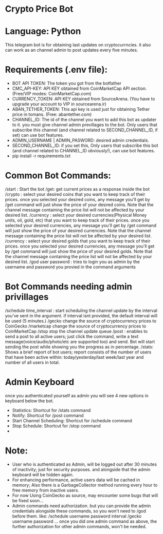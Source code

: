 # Crypto Price Bot
# Language: Python
This telegram bot is for obtaining last updates on cryptocurrncies.
it also can work as an channel admin to post updates every five minutes.

# Requirements (.env file):
* BOT API TOKEN: The token you got from the botfather
* CMC_API-KEY: API KEY obtained from CoinMarketCap API section. (Free/VIP modes: CoinMarketCap.com)
* CURRENCY_TOKEN: API KEY obtained from SourceArena. (You have to upgrade your account to VIP in sourcearena.ir)
* ABAN_TETHER_TOKEN: This api key is used just for obtaining Tether price in tomans. (Free: abantether.com)
* CHANNEL_ID: The id of the channel you want to add this bot as updater to it. you must give channel admin previllages to the bot.
    Only users that subscribe this channel (and channel related to SECOND_CHANNEL_ID, if set) can use bot features.
* ADMIN_USERNAME | ADMIN_PASWORD: desired admin credentials.
* SECOND_CHANNEL_ID: if you set this, Only users that subscribe this bot (and channel related to CHANNEL_ID obviously!), can use bot features.
* pip install -r requirements.txt

# Common Bot Commands:
/start : Start the bot
/get: get current prices as a response inside the bot
/crypto : select your desired coins that you want to keep track of their prices.
    once you selected your desired coins, any message you'll get by
    /get command will just show the price of your desired coins.
    Note that the channel message containing the price list
    will not be affected by your desired list.
/currency : select your desired currencies(Physical Money units, oil, gold, etc) that you want to keep track of their prices.
    once you selected your desired currencies, any message you'll get by
    /get command will just show the price of your desired currencies.
    Note that the channel message containing the price list
    will not be affected by your desired list.
/currency : select your desired golds that you want to keep track of their prices.
    once you selected your desired currencies, any message you'll get by
    /get command will just show the price of your desired golds.
    Note that the channel message containing the price list
    will not be affected by your desired list.
/god user password : tries to login you as admin by the username
     and password you provied in the command arguments

# Bot Commands needing admin privillages
/schedule time_interval : start scheduling the channel update
    by the interval you've sent in the argument.
    if interval isnt provided, the default interval will be used (5 minutes.)
/gecko change the source of cryptocurrency prices to CoinGecko
/marketcap change the source of cryptocurrency prices to CoinMarketCap
/stop stop the channel update queue
/post : enables to send a post to all active users; just click the command, write a text message(voice/audio/photo/etc are supported too)
    and send. Bot will start sending the post while showing you the progress as in percentage.
/stats: Shows a brief report of bot users; report consists of the number of users that have been active within: today/yesterday/last week/last year
    and number of all users in total.
    
# Admin Keyboard
once you authenticated yourself as admin you will see 4 new options in keyboard below the bot.
* Statistics: Shortcut for /stats command
* Notify: Shortcut for /post command
* Start Channel Scheduling: Shortcut for /schedule command
* Stop Schedule: Shortcut for /stop command
* 
# Note:
* User who is authenticated as Admin, will be logged out after 30 minutes of inactivity; just for security purposes. and alongside that the admin keyboard will be hidden again.
* For enhancing performance, active users data will be cached in memory; Also there is a GarbageCollector method running every hour to free memory from inactive users.
* For now Using CoinGecko as source, may encounter some bugs that will be fixed soon...
* Admin commands need authorization. but you can provide the admin credentials
    alongside these commands, so you won't need to /god before them. like:
/schedule username password interval
/gecko username password
    ...
    once you did one admin command as above, the further authorization
        for other admin commands, won't be needed.
